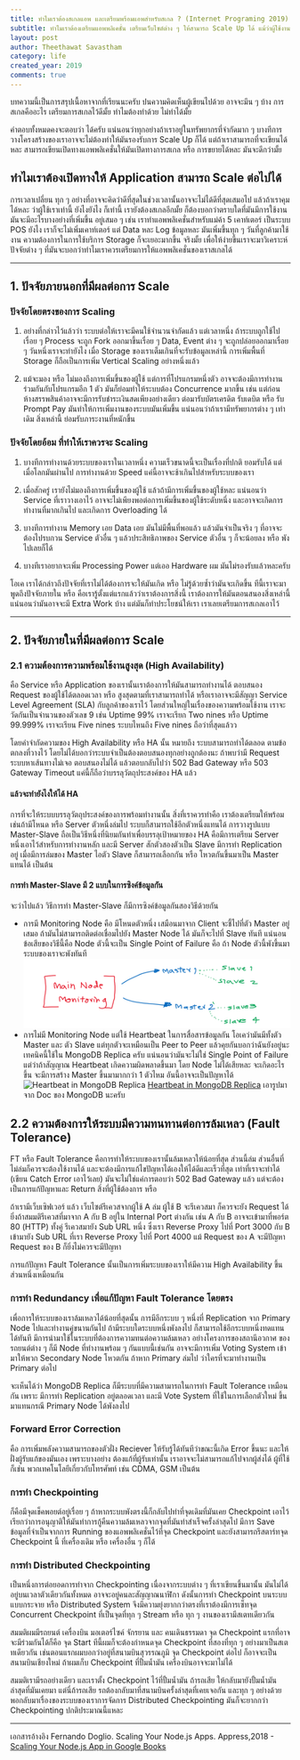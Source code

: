 ```yaml
---
title: ทำไมเราต้องสเกลแอพ และเตรียมพร้อมแอพสำหรับสเกล ? (Internet Programing 2019)
subtitle: ทำไมเราต้องเตรียมแอพพลิเคชั่น เตรียมเว็บไซต์ต่าง ๆ ให้สามารถ Scale Up ได้ แม้ว่าผู้ใช้งานของเราก็ยังคงเท่าเดิม
layout: post
author: Theethawat Savastham
category: life
created_year: 2019
comments: true
---
```


บทความนี้เป็นการสรุปเนื้อหาจากที่เรียนนะครับ ปนความคิดเห็นผู้เขียนไปด้วย อาจจะมึน ๆ บ้าง
การสเกลคืออะไร เตรียมการสเกลไว้ดีมั้ย ทำไมต้องทำด้วย ไม่ทำได้มั้ย

คำตอบทั้งหมดคงจะตอบว่า ได้ครับ แน่นอนว่าทุกอย่างถ้าเราอยู่ในทรัพยากรที่จำกัดมาก ๆ บางทีการวางโครงสร้างของเราอาจจะไม่ต้องทำให้มันรองรับการ Scale Up ก็ได้ แต่ถ้าเราสามารถที่จะเขียนได้หละ สามารถเขียนเปิดทางแอพพลิเคชั่นให้มันเปิดทางการสเกล หรือ การขยายได้หละ มันจะดีกว่ามั้ย

## ทำไมเราต้องเปิดทางให้ Application สามารถ Scale ต่อไปได้

การเวลาเปลี่ยน ทุก ๆ อย่างที่อาจจะคิดว่าดีที่สุดในช่วงเวลานั้นอาจจะไม่ได้ดีที่สุดเสมอไป แล้วถ้าเราคุมได้หละ ว่าผู้ใช้เราเท่านี้ ยังไงยังไง ก็เท่านี้ เรายังต้องสเกลอีกมั้ย ก็ต้องบอกว่าตราบใดที่มันมีการใช้งานมันจะมีอะไรบางอย่างที่เพิ่มขึ้น อยู่เสมอ ๆ เช่น เราทำแอพพลิเคชั่นสำหรับแม่ค้า 5 เคาท์เตอร์ เป็นระบบ POS ยังไง เราก็จะไม่เพิ่มเคาท์เตอร์ แต่ Data หละ Log ข้อมูลหละ มันเพิ่มขึ้นทุก ๆ วันที่ลูกค้ามาใช้งาน ความต้องการในการใช้บริการ Storage ก็จะเยอะมากขึ้น จริงมั้ย เพื่อให้ง่ายขึ้นเราจะมาวิเคราะห์ปัจจัยต่าง ๆ ที่มันจะบอกว่าทำไมเราควรเตรียมการให้แอพพลิเคชั่นของเราสเกลได้

---

## 1. ปัจจัยภายนอกที่มีผลต่อการ Scale

### ปัจจัยโดยตรงของการ Scaling

1. อย่างที่กล่าวไว้แล้วว่า ระบบต่อให้เราจะมีคนใช้จำนวนจำกัดแล้ว แต่เวลาหนึ่ง ถ้าระบบถูกใช้ไปเรื่อย ๆ Process จะถูก Fork ออกมาขึ้นเรื่อย ๆ Data, Event ต่าง ๆ จะถูกปล่อยออกมาเรื่อย ๆ วันหนึ่งเราจะทำยังไง เมื่อ Storage ของเราเต็มเกินที่จะรับข้อมูลเหล่านี้ การเพิ่มพื้นที่ Storage ก็ถือเป็นการเพิ่ม Vertical Scaling อย่างหนึ่งแล้ว

2. แม้จะมอง หรือ ไม่มองถึงการเพิ่มขึ้นของผู้ใช้ แต่การที่โปรแกรมหนึ่งตัว อาจจะต้องมีการทำงานร่วมกันกับโปรแกรมอีก 1 ตัว มันก็ย่อมทำให้ระบบต้อง Concurrence มากขึ้น เช่น แต่ก่อนห้างสรรพสินค้าอาจจะมีการรับชำระเงินสดเพียงอย่างเดียว ต่อมารับบัตรเครดิต รับเดบิต หรือ รับ Prompt Pay มันทำให้การเพิ่มงานของระบบมันเพิ่มขึ้น แน่นอนว่าถ้าเรามีทรัพยากรต่าง ๆ เท่าเดิม สิ่งเหล่านี้ ย่อมรับภาระงานที่หนักขึ้น

### ปัจจัยโดยอ้อม ที่ทำให้เราควรจะ Scaling

1. บางทีการทำงานด้วยระบบของเราในเวลาหนึ่ง ความเร็วขนาดนี้จะเป็นเรื่องที่ปกติ ยอมรับได้ แต่เมื่อโลกมันผ่านไป การทำงานด้วย Speed แค่นี้อาจจะช้าเกินไปสำหรับระบบของเรา

2. เมื่อสักครู่ เรายังไม่มองถึงการเพิ่มขึ้นของผู้ใช้ แล้วถ้ามีการเพิ่มขึ้นของผู้ใช้หละ แน่นอนว่า Service ที่เราวางเอาไว้ อาจจะไม่เพียงพอต่อการเพิ่มขึ้นของผู้ใช้ระดับหนึ่ง และอาจจะเกิดการทำงานที่มากเกินไป และเกิดการ Overloading ได้

3. บางทีการทำงาน Memory เอย Data เอย มันไม่มีพื้นที่พอแล้ว แล้วมันจำเป็นจริง ๆ ที่อาจจะต้องไปรบกวน Service ตัวอื่น ๆ แล้วประสิทธิภาพของ Service ตัวอื่น ๆ ก็จะน้อยลง หรือ พังไปเลยก็ได้

4. บางทีเราอยากจะเพิ่ม Processing Power แต่เออ Hardware ผม มันไม่รองรับแล้วหละครับ

โอเค เราได้กล่าวถึงปัจจัยที่เราไม่ได้ต้องการจะให้มันเกิด หรือ ไม่รู้ด้วยซ้ำว่ามันจะเกิดขึ้น ทีนี้เราจะมาพูดถึงปัจจัยภายใน หรือ คือเรารู้ตั้งแต่แรกแล้วว่าเราต้องการสิ่งนี้ เราต้องการให้มันตอนสนองสิ่งเหล่านี้ แน่นอนว่ามันอาจจะมี Extra Work บ้าง แต่มันก็ทำประโยชน์ให้เรา เราเลยเตรียมการสเกลเอาไว้

---

## 2. ปัจจัยภายในที่มีผลต่อการ Scale

### 2.1 ความต้องการความพร้อมใช้งานสูงสุด (High Availability)

คือ Service หรือ Application ของเรานั้นเราต้องการให้มันสามารถทำงานได้ ตอบสนอง Request ของผู้ใช้ได้ตลอดเวลา หรือ สูงสุดตามที่เราสามารถทำได้ หรือเราอาจจะมีสัญญา Service Level Agreement (SLA) กับลูกค้าของเราไว้ โดยส่วนใหญ่ในเรื่องของความพร้อมใช้งาน เราจะวัดกันเป็นจำนวนของตัวเลข 9 เช่น Uptime 99% เราจะเรียก Two nines หรือ Uptime 99.999% เราจะเรียน Five nines ระบบไหนถึง Five nines ถือว่าที่สุดแล้วว

โดยคำจำกัดความของ High Availability หรือ HA นั้น หมายถึง ระบบสามารถทำได้ตลอด ตามข้อตกลงที่วางไว้ โดยไม่ได้บอกว่าระบบจำเป็นต้องตอบสนองทุกอย่างถูกต้องนะ ถ้าพบว่ามี Request ระบบหาเส้นทางไม่เจอ ตอบสนองไม่ได้ แล้วตอบกลับไปว่า 502 Bad Gateway หรือ 503 Gateway Timeout แค่นี้ก็ถือว่าบรรลุวัตถุประสงค์ของ HA แล้ว

#### แล้วจะทำยังไงให้ได้ HA

การที่จะให้ระบบบรรลุวัตถุประสงค์ของการพร้อมทำงานนั้น สิ่งที่เราควรทำคือ เราต้องเตรียมให้พร้อม เช่นถ้ามีโหนด หรือ Server ตัวหนึ่งล่มไป ระบบก็สามารถใช้อีกตัวหนึ่งแทนได้ การวางรูปแบบ Master-Slave ถือเป็นวิธีหนึ่งที่นิยมกันทำเพื่อบรรลุเป้าหมายของ HA คือมีการเตรียม Server หนึ่งเอาไว้สำหรับการทำงานหลัก และมี Server สักตัวสองตัวเป็น Slave มีการทำ Replication อยู่ เมื่อมีการล่มของ Master ไอตัว Slave ก็สามารถเลือกกัน หรือ โหวตกันขึ้นมาเป็น Master แทนได้ เป็นต้น

#### การทำ Master-Slave มี 2 แบบในการซิงค์ข้อมูลกัน

จะว่าไปแล้ว วิธีการทำ Master-Slave ก็มีการซิงค์ข้อมูลกันสองวิธีด้วยกัน

- การมี Monitoring Node คือ มีโหนดตัวหนึ่ง เสมือนมาจาก Client จะชี้ไปที่ตัว Master อยู่เสมอ ถ้ามันไม่สามารถติดต่อเชื่อมไปยัง Master Node ได้ มันก็จะไปที่ Slave ทันที แน่นอนข้อเสียของวิธีนี้คือ Node ตัวนี้จะเป็น Single Point of Failure คือ ถ้า Node ตัวนี้พังขึ้นมาระบบของเราจะพังทันที
  ![Monitor Node Master Slave](/assets/internetprograming/monitor-node.png)
- การไม่มี Monitoring Node แต่ใช้ Heartbeat ในการสื่อสารข้อมูลกัน โอเคว่ามันมีทั้งตัว Master และ ตัว Slave แต่ทุกตัวจะเหมือนเป็น Peer to Peer แล้วคุยกันบอกว่าฉันยังอยู่นะ เทคนิคนี้ใช้ใน MongoDB Replica ครับ แน่นอนว่ามันจะไม่ใช่ Single Point of Failure แต่ว่าถ้าสัญญาณ Heartbeat เกิดความผิดพลาดขึ้นมา โดย Node ไม่ได้เสียหละ จะเกิดอะไรขึ้น จะมีการสร้าง Master ขึ้นมามากกว่า 1 ตัวไหม อันนี้อาจจะเป็นปัญหาได้
  ![Heartbeat in MongoDB Replica](https://docs.mongodb.com/manual/_images/replica-set-primary-with-two-secondaries.bakedsvg.svg)
  [Heartbeat in MongoDB Replica](https://docs.mongodb.com/manual/core/replica-set-architecture-three-members/) เอารูปมาจาก Doc ของ MongoDB นะครับ

## 2.2 ความต้องการให้ระบบมีความทนทานต่อการล้มเหลว (Fault Tolerance)

FT หรือ Fault Tolerance คือการทำให้ระบบของเรานั้นล้มเหลวให้น้อยที่สุด ส่วนนี้ล่ม ส่วนอื่นที่ไม่ล่มก็ควรจะต้องใช้งานได้ และจะต้องมีการแก้ไขปัญหาได้เองให้ได้ดีและเร็วที่สุด เท่าที่เราจะทำได้ (เขียน Catch Error เอาไว้เลย) มันจะไม่ใช่แค่การตอบว่า 502 Bad Gateway แล้ว แต่จะต้องเป็นการแก้ปัญหาและ Return สิ่งที่ผู้ใช้ต้องการ หรือ

ถ้าเรามีเว็บเซิฟเวอร์ แล้ว เว็บไซต์รีเควสจากผู้ใช้ A ล่ม ผู้ใช้ B จะรีเควสมา ก็ควรจะยัง Request ได้ ยิ่งถ้าสมมติรีเควสที่มาจาก A กับ B อยู่ใน Internal Port ต่างกัน เช่น A กับ B อาจจะเข้ามาที่พอร์ต 80 (HTTP) ทั้งคู่ รีเควสมายัง Sub URL หนึ่ง ซึ่งเรา Reverse Proxy ไปที่ Port 3000 กับ B เข้ามายัง Sub URL ที่เรา Reverse Proxy ไปที่ Port 4000 แม้ Request ของ A จะมีปัญหา Request ของ B ก็ยิ่งไม่ควรจะมีปัญหา

การแก้ปัญหา Fault Tolerance นั้นเป็นการเพิ่มระบบของเราให้มีความ High Availability ขึ้นส่วนหนึ่งเหมือนกัน

### การทำ Redundancy เพื่อแก้ปัญหา Fault Tolerance โดยตรง

เพื่อการให้ระบบของเราล้มเหลวได้น้อยที่สุดนั้น การมีอีกระบบ ๆ หนึ่งที่ Replication จาก Primary Node ไปและทำงานคู่ขนานกันไป ถ้ามีระบบใดระบบหนึ่งพังลงไป ก็สามารถใช้อีกระบบหนึ่งทดแทนได้ทันที มีการนำมาใช้ในระบบที่ต้องการความทนต่อความล้มเหลว อย่างโครงการของสถานีอวกาศ ของรถยนต์ต่าง ๆ ก็มี Node ที่ทำงานพร้อม ๆ กันแบบนี้เช่นกัน อาจจะมีการเพิ่ม Voting System เข้ามาให้พวก Secondary Node โหวตกัน ถ้าหาก Primary ล่มไป ว่าใครที่จะมาทำงานเป็น Primary ต่อไป

จะเห็นได้ว่า MongoDB Replica ก็มีระบบที่มีความสามารถในการทำ Fault Tolerance เหมือนกัน เพราะ มีการทำ Replication อยู่ตลอดเวลา และมี Vote System ที่ใช้ในการเลือกตัวใหม่ ขึ้นมาแทนกรณี Primary Node ได้พังลงไป

### Forward Error Correction

คือ การเพิ่มพลังความสามารถของตัวฝั่ง Reciever ให้รับรู้ได้ทันทีว่าขณะนี้เกิด Error ขึ้นนะ และให้ฝั่งผู้รับแก้ของมันเอง เพราะบางอย่าง ต้องแก้ที่ผู้รับเท่านั้น เราอาจจะไม่สามารถแก้ไปจากผู้ส่งได้ ผู้ที่ใช้ก็เช่น พวกเทคโนโลยีเกี่ยวกับโทรศัพท์ เช่น CDMA, GSM เป็นต้น

### การทำ Checkpointing

ก็คือมีจุดเช็คพอยต์อยู่เรื่อย ๆ ถ้าหากระบบพังตรงนี้ก็กลับไปทำที่จุดเดิมที่มันเคย Checkpoint เอาไว้ เรียกว่าการอนุญาติให้มันทำการกู้คืนความล้มเหลวจากจุดที่มันทำสำเร็จครั้งล่าสุดไป มีการ Save ข้อมูลที่จำเป็นจากการ Running ของแอพพลิเคชั่นไว้ที่จุด Checkpoint และยังสามารถรีสตาร์ทจุด Checkpoint นี้ ที่เครื่องเดิม หรือ เครื่องอื่น ๆ ก็ได้

### การทำ Distributed Checkpointing

เป็นหนึ่งการต่อยอดการทำจาก Checkpointing เนื่องจากระบบต่าง ๆ ที่เราเขียนขึ้นมานั้น มันไม่ได้อยู่บนเวลาตัวเดียวกันทั้งหมด อาจจะอยู่คนละสัญญาณนาฬิกา ดังนั้นการทำ Checkpoint บนระบบแบบกระจาย หรือ Distributed System จึงมีความยุ่งยากกว่าตรงที่เราต้องมีการเซ็ทจุด Concurrent Checkpoint ที่เป็นจุดที่ทุก ๆ Stream หรือ ทุก ๆ งานของเรามีสเตทเดียวกัน

สมมติผมมีรถยนต์ เครื่องบิน มอเตอร์ไซค์ จักรยาน และ คนเดินธรรมดา จุด Checkpoint แรกที่อาจจะมีร่วมกันได้ก็คือ จุด Start ทีนี้ผมก็จะต้องกำหนดจุด Checkpoint ที่สองที่ทุก ๆ อย่างมาเป็นสเตทเดียวกัน เช่นตอนแรกผมบอกว่าอยู่ที่สนามบินสุวรรณภูมิ จุด Checkpoint ต่อไป ก็อาจจะเป็นสนามบินเชียงใหม่ ถ้าผมเก็บ Checkpoint ที่ปั้มน้ำมัน เครื่องบินอาจจะมาไม่ได้

สมมติเรามีรถอย่างเดียว และเราตั้ง Checkpoint ไว้ที่ปั้มน้ำมัน ถ้ารถเสีย ให้กลับมายังปั้มน้ำมันล่าสุดที่มันเคยมา แต่นี่ถ้ารถเสีย รถต้องกลับมาที่สนามบินครั้งล่าสุดที่เคยเจอกัน และทุก ๆ อย่างด้วย พอกลับมาเรื่องของระบบของเราการจัดการ Distributed Checkpointing มันก็จะยากกว่า Checkpointing ปกติประมาณนี้แหละ

---

เอกสารอ้างอิง
Fernando Doglio. Scaling Your Node.js Apps. Appress,2018 - [Scaling Your Node.js App in Google Books](https://books.google.co.th/books/about/Scaling_Your_Node_js_Apps.html?id=noF8DwAAQBAJ&source=kp_cover&redir_esc=y)
